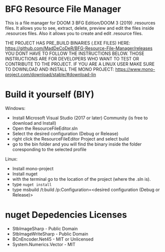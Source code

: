 BFG Resource File Manager
=========================

This is a file manager for DOOM 3 BFG Edition/DOOM 3 (2019) .resources files.
It allows you to see, extract, delete, preview and edit the files inside .resources files.
Also it allows you to create and edit .resource files.

THE PROJECT HAS PRE_BUILD BINARIES (.EXE FILES) HERE: https://github.com/MadDeCoDeR/BFG-Resource-File-Manager/releases
YOU DONT HAVE TO FOLLOW THE INSTRUCTIONS BELOW. THOSE INSTRUCTIONS ARE FOR DEVELOPERS WHO WANT TO TEST OR CONTRIBUTE TO THE PROJECT.
IF YOU ARE A LINUX USER MAKE SURE TO DOWNLOAD AND INSTALL THE MONO PROJECT: https://www.mono-project.com/download/stable/#download-lin

Build it yourself (BIY)
=======================

Windows:
- Install Microsoft Visual Studio (2017 or later) Community (is free to download and Install)
- Open the ResourceFileEditor.sln
- Select the desired configuration (Debug or Release)
- right click the ResourceFileEditor Project and select build
- go to the bin folder and you will find the binary inside the folder coresponding to the selected profile

Linux:
- Install mono-project
- Install nuget
- with the terminal go to the location of the project (where the .sln is).
- type `nuget install`
- type msbuild /t:build /p:Configuration=<desired configuration (Debug or Release)>

nuget Depedencies Licenses
==========================

- StbImageSharp - Public Domain
- StbImageWriteSharp - Public Domain
- BCnEncoder.Net45 - MIT or Unlicensed
- System.Numerics.Vector - MIT
